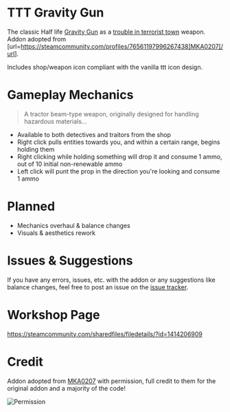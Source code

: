 # TTT Gravity Gun

The classic Half life [Gravity Gun](https://half-life.fandom.com/wiki/Zero_Point_Energy_Field_Manipulator) as a [trouble in terrorist town](http://ttt.badking.net/) weapon. Addon adopted from [url=https://steamcommunity.com/profiles/76561197996267438]MKA0207[/url].

Includes shop/weapon icon compliant with the vanilla ttt icon design.

# Gameplay Mechanics

> A tractor beam-type weapon, originally designed for handling hazardous materials...

- Available to both detectives and traitors from the shop
- Right click pulls entities towards you, and within a certain range, begins holding them
- Right clicking while holding something will drop it and consume 1 ammo, out of 10 initial non-renewable ammo
- Left click will punt the prop in the direction you're looking and consume 1 ammo

# Planned

- Mechanics overhaul & balance changes
- Visuals & aesthetics rework

# Issues & Suggestions

If you have any errors, issues, etc. with the addon or any suggestions like balance changes, feel free to post an issue on the [issue tracker](https://github.com/06000208/ttt-gravity-gun/issues).

# Workshop Page

https://steamcommunity.com/sharedfiles/filedetails/?id=1414206909

# Credit

Addon adopted from [MKA0207](https://steamcommunity.com/profiles/76561197996267438) with permission, full credit to them for the original addon and a majority of the code!

<img src="https://raw.githubusercontent.com/06000208/ttt-gravity-gun/master/permission.png" alt="Permission" title="Permission">